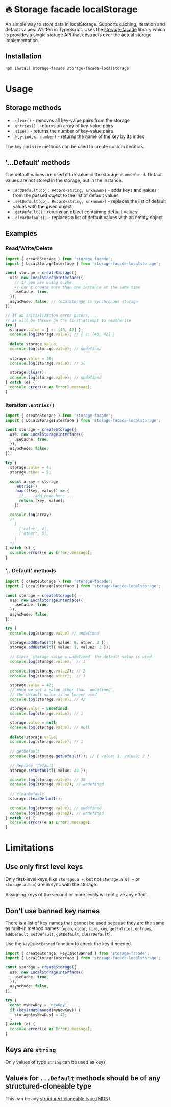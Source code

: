 # 🔥 Storage facade localStorage

An simple way to store data in localStorage.
Supports caching, iteration and default values.
Written in TypeScript.
Uses the [storage-facade](https://www.npmjs.com/package/storage-facade)
library which is provides a single storage API that abstracts over
the actual storage implementation. 

## Installation

```sh
npm install storage-facade storage-facade-localstorage
```

# Usage

## Storage methods

- `.clear()` - removes all key-value pairs from the storage
- `.entries()` - returns an array of key-value pairs
- `.size()` - returns the number of key-value pairs
- `.key(index: number)` - returns the name of the key by its index

The `key` and `size` methods can be used to create custom iterators.

## '...Default' methods

The default values are used if the value in the storage is `undefined`.
Default values are not stored in the storage, but in the instance.

- `.addDefault(obj: Record<string, unknown>)` - adds keys and values
  from the passed object to the list of default values
- `.setDefault(obj: Record<string, unknown>)` - replaces the list
  of default values with the given object
- `.getDefault()` - returns an object containing default values
- `.clearDefault()` - replaces a list of default values with an empty object

## Examples

### Read/Write/Delete
  
```TypeScript
import { createStorage } from 'storage-facade';
import { LocalStorageInterface } from 'storage-facade-localstorage';

const storage = createStorage({
  use: new LocalStorageInterface({
    // If you are using cache,
    // don't create more than one instance at the same time
    useCache: true,
  }),
  asyncMode: false, // localStorage is synchronous storage 
});

// If an initialization error occurs,
// it will be thrown on the first attempt to read/write
try {
  storage.value = { c: [40, 42] };
  console.log(storage.value); // { c: [40, 42] }
  
  delete storage.value;
  console.log(storage.value); // undefined
  
  storage.value = 30;
  console.log(storage.value); // 30
  
  storage.clear();
  console.log(storage.value); // undefined
} catch (e) {
  console.error((e as Error).message);
}
```

### Iteration `.entries()`

```TypeScript
import { createStorage } from 'storage-facade';
import { LocalStorageInterface } from 'storage-facade-localstorage';

const storage = createStorage({
  use: new LocalStorageInterface({
    useCache: true,
  }),
  asyncMode: false,
});

try {
  storage.value = 4;
  storage.other = 5;

  const array = storage
    .entries()
    .map(([key, value]) => {
      // ... add code here ...
      return [key, value];
    });

  console.log(array)
  /*
    [
      ['value', 4],
      ['other', 5],
    ]
  */
} catch (e) {
  console.error((e as Error).message);
}
```

### '...Default' methods

```TypeScript
import { createStorage } from 'storage-facade';
import { LocalStorageInterface } from 'storage-facade-localstorage';

const storage = createStorage({
  use: new LocalStorageInterface({
    useCache: true,
  }),
  asyncMode: false,
});

try {
  console.log(storage.value) // undefined

  storage.addDefault({ value: 9, other: 3 });
  storage.addDefault({ value: 1, value2: 2 });
  
  // Since `storage.value = undefined` the default value is used
  console.log(storage.value);  // 1
  
  console.log(storage.value2); // 2
  console.log(storage.other);  // 3

  storage.value = 42;
  // When we set a value other than `undefined`,
  // the default value is no longer used
  console.log(storage.value); // 42

  storage.value = undefined;
  console.log(storage.value); // 1

  storage.value = null;
  console.log(storage.value); // null
  
  delete storage.value;
  console.log(storage.value); // 1
  
  // getDefault
  console.log(storage.getDefault()); // { value: 1, value2: 2 }
  
  // Replace 'default'
  storage.setDefault({ value: 30 });

  console.log(storage.value); // 30
  console.log(storage.value2); // undefined
  
  // clearDefault
  storage.clearDefault();
  
  console.log(storage.value); // undefined
  console.log(storage.value2); // undefined
} catch (e) {
  console.error((e as Error).message);
}
```

# Limitations

## Use only first level keys

Only first-level keys (like `storage.a =`, but not `storage.a[0] =`
or `storage.a.b =`) are in sync with the storage.

Assigning keys of the second or more levels will not give any effect.

## Don't use banned key names

There is a list of key names that cannot be used because they are the same
as built-in method names: [`open`, `clear`, `size`, `key`, `getEntries`,
`entries`, `addDefault`, `setDefault`, `getDefault`, `clearDefault`].

Use the `keyIsNotBanned` function to check the key if needed.

```TypeScript
import { createStorage, keyIsNotBanned } from 'storage-facade';
import { LocalStorageInterface } from 'storage-facade-localstorage';

const storage = createStorage({
  use: new LocalStorageInterface({
    useCache: true,
  }),
  asyncMode: false,
});

try {
  const myNewKey = 'newKey';
  if (keyIsNotBanned(myNewKey)) {
    storage[myNewKey] = 42;
  }
} catch (e) {
  console.error((e as Error).message);
}
```

## Keys are `string`

Only values of type `string` can be used as keys.

## Values for `...Default` methods should be of any structured-cloneable type

This can be any [structured-cloneable type (MDN)](https://developer.mozilla.org/en-US/docs/Web/API/Web_Workers_API/Structured_clone_algorithm#supported_types). 






